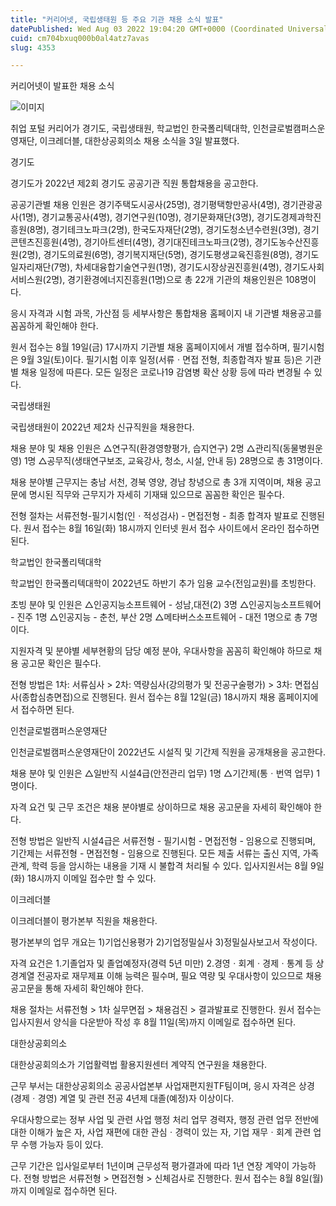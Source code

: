 ```yaml
---
title: "커리어넷, 국립생태원 등 주요 기관 채용 소식 발표"
datePublished: Wed Aug 03 2022 19:04:20 GMT+0000 (Coordinated Universal Time)
cuid: cm704bxuq000b0al4atz7avas
slug: 4353

---
```



커리어넷이 발표한 채용 소식

![이미지](https://cdn.hashnode.com/res/hashnode/image/upload/v1739256360725/151d2d83-84ed-4041-8fce-f3b76d0d19b3.jpeg)

취업 포털 커리어가 경기도, 국립생태원, 학교법인 한국폴리텍대학, 인천글로벌캠퍼스운영재단, 이크레더블, 대한상공회의소 채용 소식을 3일 발표했다.

경기도

경기도가 2022년 제2회 경기도 공공기관 직원 통합채용을 공고한다.

공공기관별 채용 인원은 경기주택도시공사(25명), 경기평택항만공사(4명), 경기관광공사(1명), 경기교통공사(4명), 경기연구원(10명), 경기문화재단(3명), 경기도경제과학진흥원(8명), 경기테크노파크(2명), 한국도자재단(2명), 경기도청소년수련원(3명), 경기콘텐츠진흥원(4명), 경기아트센터(4명), 경기대진테크노파크(2명), 경기도농수산진흥원(2명), 경기도의료원(6명), 경기복지재단(5명), 경기도평생교육진흥원(8명), 경기도일자리재단(7명), 차세대융합기술연구원(1명), 경기도시장상권진흥원(4명), 경기도사회서비스원(2명), 경기환경에너지진흥원(1명)으로 총 22개 기관의 채용인원은 108명이다.

응시 자격과 시험 과목, 가산점 등 세부사항은 통합채용 홈페이지 내 기관별 채용공고를 꼼꼼하게 확인해야 한다.

원서 접수는 8월 19일(금) 17시까지 기관별 채용 홈페이지에서 개별 접수하며, 필기시험은 9월 3일(토)이다. 필기시험 이후 일정(서류ㆍ면접 전형, 최종합격자 발표 등)은 기관별 채용 일정에 따른다. 모든 일정은 코로나19 감염병 확산 상황 등에 따라 변경될 수 있다.

국립생태원

국립생태원이 2022년 제2차 신규직원을 채용한다.

채용 분야 및 채용 인원은 △연구직(환경영향평가, 습지연구) 2명 △관리직(동물병원운영) 1명 △공무직(생태연구보조, 교육강사, 청소, 시설, 안내 등) 28명으로 총 31명이다.

채용 분야별 근무지는 충남 서천, 경북 영양, 경남 창녕으로 총 3개 지역이며, 채용 공고문에 명시된 직무와 근무지가 자세히 기재돼 있으므로 꼼꼼한 확인은 필수다.

전형 절차는 서류전형-필기시험(인ㆍ적성검사) - 면접전형 - 최종 합격자 발표로 진행된다. 원서 접수는 8월 16일(화) 18시까지 인터넷 원서 접수 사이트에서 온라인 접수하면 된다.

학교법인 한국폴리텍대학

학교법인 한국폴리텍대학이 2022년도 하반기 추가 임용 교수(전임교원)를 초빙한다.

초빙 분야 및 인원은 △인공지능소프트웨어 - 성남,대전(2) 3명 △인공지능소프트웨어 - 진주 1명 △인공지능 - 춘천, 부산 2명 △메타버스소프트웨어 - 대전 1명으로 총 7명이다.

지원자격 및 분야별 세부현황의 담당 예정 분야, 우대사항을 꼼꼼히 확인해야 하므로 채용 공고문 확인은 필수다.

전형 방법은 1차: 서류심사 > 2차: 역량심사(강의평가 및 전공구술평가) > 3차: 면접심사(종합심층면접)으로 진행된다. 원서 접수는 8월 12일(금) 18시까지 채용 홈페이지에서 접수하면 된다.

인천글로벌캠퍼스운영재단

인천글로벌캠퍼스운영재단이 2022년도 시설직 및 기간제 직원을 공개채용을 공고한다.

채용 분야 및 인원은 △일반직 시설4급(안전관리 업무) 1명 △기간제(통ㆍ번역 업무) 1명이다.

자격 요건 및 근무 조건은 채용 분야별로 상이하므로 채용 공고문을 자세히 확인해야 한다.

전형 방법은 일반직 시설4급은 서류전형 - 필기시험 - 면접전형 - 임용으로 진행되며, 기간제는 서류전형 - 면접전형 - 임용으로 진행된다. 모든 제출 서류는 출신 지역, 가족 관계, 학력 등을 암시하는 내용을 기재 시 불합격 처리될 수 있다. 입사지원서는 8월 9일(화) 18시까지 이메일 접수만 할 수 있다.

이크레더블

이크레더블이 평가본부 직원을 채용한다.

평가본부의 업무 개요는 1)기업신용평가 2)기업정밀실사 3)정밀실사보고서 작성이다.

자격 요건은 1.기졸업자 및 졸업예정자(경력 5년 미만) 2.경영ㆍ회계ㆍ경제ㆍ통계 등 상경계열 전공자로 재무제표 이해 능력은 필수며, 필요 역량 및 우대사항이 있으므로 채용 공고문을 통해 자세히 확인해야 한다.

채용 절차는 서류전형 > 1차 실무면접 > 채용검진 > 결과발표로 진행한다. 원서 접수는 입사지원서 양식을 다운받아 작성 후 8월 11일(목)까지 이메일로 접수하면 된다.

대한상공회의소

대한상공회의소가 기업활력법 활용지원센터 계약직 연구원을 채용한다.

근무 부서는 대한상공회의소 공공사업본부 사업재편지원TF팀이며, 응시 자격은 상경(경제ㆍ경영) 계열 및 관련 전공 4년제 대졸(예정)자 이상이다.

우대사항으로는 정부 사업 및 관련 사업 행정 처리 업무 경력자, 행정 관련 업무 전반에 대한 이해가 높은 자, 사업 재편에 대한 관심ㆍ경력이 있는 자, 기업 재무ㆍ회계 관련 업무 수행 가능자 등이 있다.

근무 기간은 입사일로부터 1년이며 근무성적 평가결과에 따라 1년 연장 계약이 가능하다. 전형 방법은 서류전형 > 면접전형 > 신체검사로 진행한다. 원서 접수는 8월 8일(월)까지 이메일로 접수하면 된다.